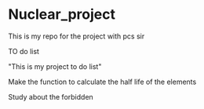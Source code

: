 # Nuclear_project
This is my repo for the project with pcs sir

TO do list

"This is my project to do list"

Make the function to calculate the half life of the elements

Study about the forbidden 